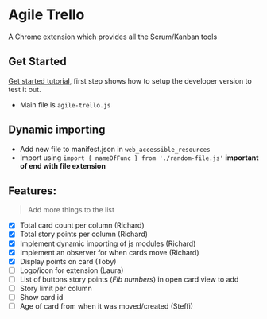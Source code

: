 # Agile Trello

A Chrome extension which provides all the Scrum/Kanban tools

## Get Started

[Get started tutorial](https://developer.chrome.com/extensions/getstarted), first step shows how to setup the developer version to test it out.

- Main file is `agile-trello.js`

## Dynamic importing

- Add new file to manifest.json in `web_accessible_resources`
- Import using `import { nameOfFunc } from './random-file.js'` **important of end with file extension**

## Features:

> Add more things to the list

- [x] Total card count per column (Richard)
- [x] Total story points per column (Richard)
- [x] Implement dynamic importing of js modules (Richard)
- [x] Implement an observer for when cards move (Richard)
- [x] Display points on card (Toby)
- [ ] Logo/icon for extension (Laura)
- [ ] List of buttons story points (_Fib numbers_) in open card view to add
- [ ] Story limit per column
- [ ] Show card id
- [ ] Age of card from when it was moved/created (Steffi)
